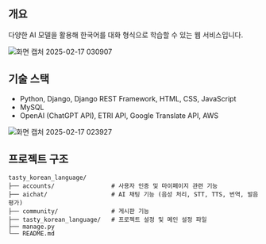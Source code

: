 

## 개요
다양한 AI 모델을 활용해 한국어를 대화 형식으로 학습할 수 있는 웹 서비스입니다. 


![화면 캡처 2025-02-17 030907](https://github.com/user-attachments/assets/2dd240d7-27d4-487e-9879-2cbd489e0e3a)

## 기술 스택
- Python, Django, Django REST Framework, HTML, CSS, JavaScript
- MySQL 
- OpenAI (ChatGPT API), ETRI API, Google Translate API, AWS

![화면 캡처 2025-02-17 023927](https://github.com/user-attachments/assets/272f6aeb-b601-40fc-882f-b27f2bdb9d73)

## 프로젝트 구조
```
tasty_korean_language/
├── accounts/                # 사용자 인증 및 마이페이지 관련 기능
├── aichat/                  # AI 채팅 기능 (음성 처리, STT, TTS, 번역, 발음 평가)
├── community/               # 게시판 기능
├── tasty_korean_language/   # 프로젝트 설정 및 메인 설정 파일
├── manage.py
└── README.md
```
